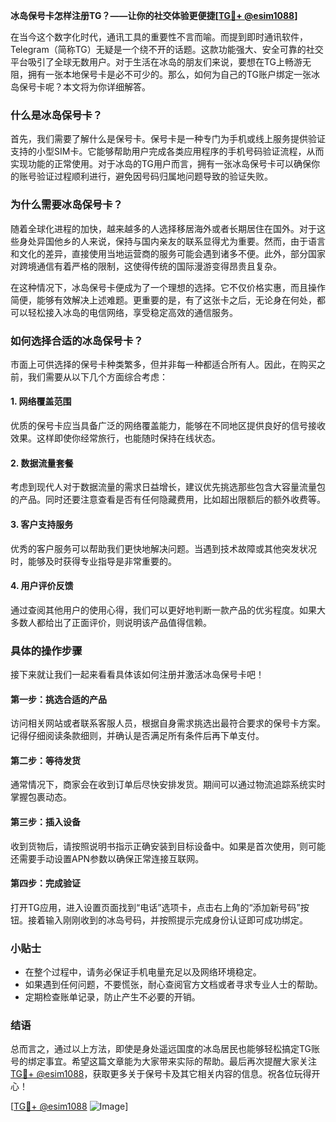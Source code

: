 **冰岛保号卡怎样注册TG？——让你的社交体验更便捷[[TG💪+ @esim1088](https://t.me/s/esim1088)]**

在当今这个数字化时代，通讯工具的重要性不言而喻。而提到即时通讯软件，Telegram（简称TG）无疑是一个绕不开的话题。这款功能强大、安全可靠的社交平台吸引了全球无数用户。对于生活在冰岛的朋友们来说，要想在TG上畅游无阻，拥有一张本地保号卡是必不可少的。那么，如何为自己的TG账户绑定一张冰岛保号卡呢？本文将为你详细解答。

### 什么是冰岛保号卡？

首先，我们需要了解什么是保号卡。保号卡是一种专门为手机或线上服务提供验证支持的小型SIM卡。它能够帮助用户完成各类应用程序的手机号码验证流程，从而实现功能的正常使用。对于冰岛的TG用户而言，拥有一张冰岛保号卡可以确保你的账号验证过程顺利进行，避免因号码归属地问题导致的验证失败。

### 为什么需要冰岛保号卡？

随着全球化进程的加快，越来越多的人选择移居海外或者长期居住在国外。对于这些身处异国他乡的人来说，保持与国内亲友的联系显得尤为重要。然而，由于语言和文化的差异，直接使用当地运营商的服务可能会遇到诸多不便。此外，部分国家对跨境通信有着严格的限制，这使得传统的国际漫游变得昂贵且复杂。

在这种情况下，冰岛保号卡便成为了一个理想的选择。它不仅价格实惠，而且操作简便，能够有效解决上述难题。更重要的是，有了这张卡之后，无论身在何处，都可以轻松接入冰岛的电信网络，享受稳定高效的通信服务。

### 如何选择合适的冰岛保号卡？

市面上可供选择的保号卡种类繁多，但并非每一种都适合所有人。因此，在购买之前，我们需要从以下几个方面综合考虑：

#### 1. 网络覆盖范围
优质的保号卡应当具备广泛的网络覆盖能力，能够在不同地区提供良好的信号接收效果。这样即使你经常旅行，也能随时保持在线状态。

#### 2. 数据流量套餐
考虑到现代人对于数据流量的需求日益增长，建议优先挑选那些包含大容量流量包的产品。同时还要注意查看是否有任何隐藏费用，比如超出限额后的额外收费等。

#### 3. 客户支持服务
优秀的客户服务可以帮助我们更快地解决问题。当遇到技术故障或其他突发状况时，能够及时获得专业指导是非常重要的。

#### 4. 用户评价反馈
通过查阅其他用户的使用心得，我们可以更好地判断一款产品的优劣程度。如果大多数人都给出了正面评价，则说明该产品值得信赖。

### 具体的操作步骤

接下来就让我们一起来看看具体该如何注册并激活冰岛保号卡吧！

#### 第一步：挑选合适的产品
访问相关网站或者联系客服人员，根据自身需求挑选出最符合要求的保号卡方案。记得仔细阅读条款细则，并确认是否满足所有条件后再下单支付。

#### 第二步：等待发货
通常情况下，商家会在收到订单后尽快安排发货。期间可以通过物流追踪系统实时掌握包裹动态。

#### 第三步：插入设备
收到货物后，请按照说明书指示正确安装到目标设备中。如果是首次使用，则可能还需要手动设置APN参数以确保正常连接互联网。

#### 第四步：完成验证
打开TG应用，进入设置页面找到“电话”选项卡，点击右上角的“添加新号码”按钮。接着输入刚刚收到的冰岛号码，并按照提示完成身份认证即可成功绑定。

### 小贴士

- 在整个过程中，请务必保证手机电量充足以及网络环境稳定。
- 如果遇到任何问题，不要慌张，耐心查阅官方文档或者寻求专业人士的帮助。
- 定期检查账单记录，防止产生不必要的开销。

### 结语

总而言之，通过以上方法，即使是身处遥远国度的冰岛居民也能够轻松搞定TG账号的绑定事宜。希望这篇文章能为大家带来实际的帮助。最后再次提醒大家关注[TG💪+ @esim1088](https://t.me/s/esim1088)，获取更多关于保号卡及其它相关内容的信息。祝各位玩得开心！

[[TG💪+ @esim1088](https://t.me/s/esim1088) ![Image](https://i.postimg.cc/4NQfJmqS/Snipaste-2025-05-13-00-14-12.png)]
